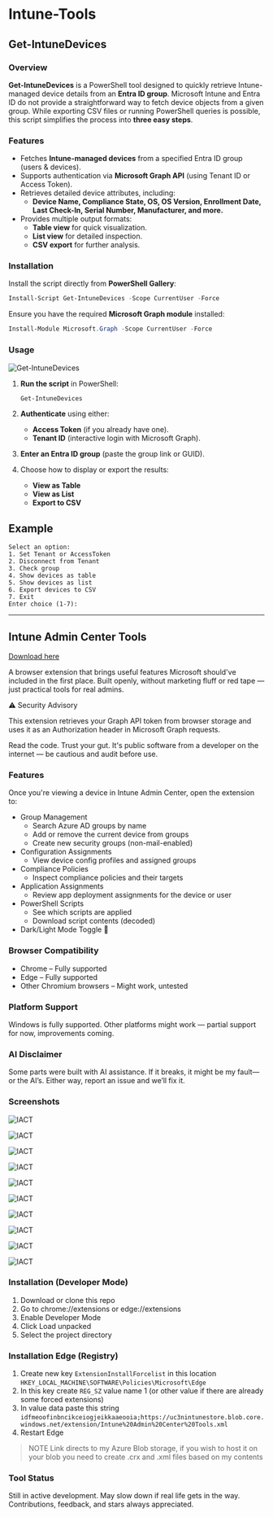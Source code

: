 # Intune-Tools

## Get-IntuneDevices  

### Overview  

**Get-IntuneDevices** is a PowerShell tool designed to quickly retrieve Intune-managed device details from an **Entra ID group**. Microsoft Intune and Entra ID do not provide a straightforward way to fetch device objects from a given group. While exporting CSV files or running PowerShell queries is possible, this script simplifies the process into **three easy steps**.  

### Features  

- Fetches **Intune-managed devices** from a specified Entra ID group (users & devices).  
- Supports authentication via **Microsoft Graph API** (using Tenant ID or Access Token).  
- Retrieves detailed device attributes, including:  
  - **Device Name, Compliance State, OS, OS Version, Enrollment Date, Last Check-In, Serial Number, Manufacturer, and more.**  
- Provides multiple output formats:  
  - **Table view** for quick visualization.  
  - **List view** for detailed inspection.  
  - **CSV export** for further analysis.  

### Installation  

Install the script directly from **PowerShell Gallery**:  

```powershell
Install-Script Get-IntuneDevices -Scope CurrentUser -Force
```

Ensure you have the required **Microsoft Graph module** installed:  

```powershell
Install-Module Microsoft.Graph -Scope CurrentUser -Force
```

### Usage  
![Get-IntuneDevices](assets/Get-IntuneDevices.gif)

1. **Run the script** in PowerShell:  

   ```powershell
   Get-IntuneDevices
   ```

2. **Authenticate** using either:  
   - **Access Token** (if you already have one).  
   - **Tenant ID** (interactive login with Microsoft Graph).  

3. **Enter an Entra ID group** (paste the group link or GUID).  

4. Choose how to display or export the results:  
   - **View as Table**  
   - **View as List**  
   - **Export to CSV**  

## Example  

```
Select an option:
1. Set Tenant or AccessToken  
2. Disconnect from Tenant  
3. Check group  
4. Show devices as table  
5. Show devices as list  
6. Export devices to CSV  
7. Exit  
Enter choice (1-7):  
```
____
## Intune Admin Center Tools

[Download here](https://github.com/UniverseCitiz3n/Intune-Tools/blob/main/Extension/Intune%20Admin%20Center%20Tools%201.0.zip) 

A browser extension that brings useful features Microsoft should've included in the first place. Built openly, without marketing fluff or red tape — just practical tools for real admins.

⚠️ Security Advisory

This extension retrieves your Graph API token from browser storage and uses it as an Authorization header in Microsoft Graph requests.

Read the code. Trust your gut. It's public software from a developer on the internet — be cautious and audit before use.

### Features

Once you're viewing a device in Intune Admin Center, open the extension to:

* Group Management
  * Search Azure AD groups by name
  * Add or remove the current device from groups
  * Create new security groups (non-mail-enabled)
* Configuration Assignments
  * View device config profiles and assigned groups
* Compliance Policies
  * Inspect compliance policies and their targets
* Application Assignments
  * Review app deployment assignments for the device or user
* PowerShell Scripts
  * See which scripts are applied
  * Download script contents (decoded)
* Dark/Light Mode Toggle 💪

### Browser Compatibility
* Chrome – Fully supported
* Edge – Fully supported
* Other Chromium browsers – Might work, untested

### Platform Support

Windows is fully supported. Other platforms might work — partial support for now, improvements coming.

### AI Disclaimer

Some parts were built with AI assistance. If it breaks, it might be my fault—or the AI’s. Either way, report an issue and we’ll fix it.

### Screenshots

![IACT](assets/IACT%201.png)

![IACT](assets/IACT%202.png)

![IACT](assets/IACT%203.png)

![IACT](assets/IACT%204.png)

![IACT](assets/IACT%206.png)

![IACT](assets/IACT%207.png)

![IACT](assets/IACT%208.png) 

![IACT](assets/IACT%209.png)

![IACT](assets/IACT%2010.png)

![IACT](assets/IACT%2011.png)

### Installation (Developer Mode)

1. Download or clone this repo
2. Go to chrome://extensions or edge://extensions
3. Enable Developer Mode
4. Click Load unpacked
5. Select the project directory

### Installation Edge (Registry)

1. Create new key `ExtensionInstallForcelist` in this location `HKEY_LOCAL_MACHINE\SOFTWARE\Policies\Microsoft\Edge`
2. In this key create `REG_SZ` value name 1 (or other value if there are already some forced extensions)
3. In value data paste this string `idfmeoofinbncikceiogjeikkaaeooia;https://uc3nintunestore.blob.core.windows.net/extension/Intune%20Admin%20Center%20Tools.xml`
4. Restart Edge

>NOTE Link directs to my Azure Blob storage, if you wish to host it on your blob you need to create .crx and .xml files based on my contents
   
### Tool Status
Still in active development. May slow down if real life gets in the way. Contributions, feedback, and stars always appreciated.
